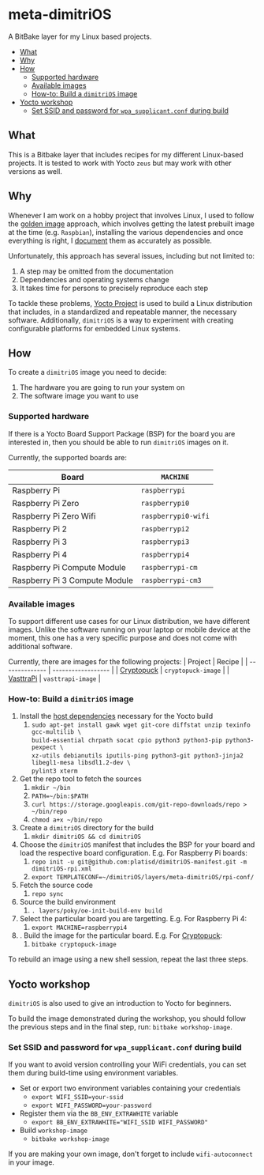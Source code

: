 # meta-dimitriOS

A BitBake layer for my Linux based projects.

- [What](#what)
- [Why](#why)
- [How](#how)
  - [Supported hardware](#supported-hardware)
  - [Available images](#available-images)
  - [How-to: Build a `dimitriOS` image](#how-to-build-a-dimitrios-image)
- [Yocto workshop](#yocto-workshop)
  - [Set SSID and password for `wpa_supplicant.conf` during build](#set-ssid-and-password-for-wpa_supplicantconf-during-build)

## What

This is a Bitbake layer that includes recipes for my different Linux-based projects.
It is tested to work with Yocto `zeus` but may work with other versions as well.

## Why

Whenever I am work on a hobby project that involves Linux, I used to follow the
[golden image](https://www.linuxjournal.com/content/linux-iot-development-adjusting-binary-os-yocto-project-workflow)
approach, which involves getting the latest prebuilt image at the time (e.g. `Raspbian`),
installing the various dependencies and once everything is right, I
[document](https://github.com/platisd/cryptopuck#how-to-set-up) them as accurately as possible.

Unfortunately, this approach has several issues, including but not limited to:
1. A step may be omitted from the documentation
2. Dependencies and operating systems change
3. It takes time for persons to precisely reproduce each step

To tackle these problems, [Yocto Project](https://www.yoctoproject.org/) is used to build
a Linux distribution that includes, in a standardized and repeatable manner, the necessary
software.
Additionally, `dimitriOS` is a way to experiment with creating configurable platforms for
embedded Linux systems.

## How

To create a `dimitriOS` image you need to decide:
1. The hardware you are going to run your system on
2. The software image you want to use

### Supported hardware

If there is a Yocto Board Support Package (BSP) for the board you are interested in, then
you should be able to run `dimitriOS` images on it.

Currently, the supported boards are:

| Board                         | `MACHINE`           |
| ----------------------------- | ------------------- |
| Raspberry Pi                  | `raspberrypi`       |
| Raspberry Pi Zero             | `raspberrypi0`      |
| Raspberry Pi Zero Wifi        | `raspberrypi0-wifi` |
| Raspberry Pi 2                | `raspberrypi2`      |
| Raspberry Pi 3                | `raspberrypi3`      |
| Raspberry Pi 4                | `raspberrypi4`      |
| Raspberry Pi Compute Module   | `raspberrypi-cm`    |
| Raspberry Pi 3 Compute Module | `raspberrypi-cm3`   |


### Available images

To support different use cases for our Linux distribution, we have different images. Unlike the
software running on your laptop or mobile device at the moment, this one has a very specific
purpose and does not come with additional software.

Currently, there are images for the following projects:
| Project        | Recipe             |
| -------------- | ------------------ |
| [Cryptopuck][] | `cryptopuck-image` |
| [VasttraPi][]  | `vasttrapi-image`  |

### How-to: Build a `dimitriOS` image

1. Install the [host dependencies][] necessary for the Yocto build
   1. `sudo apt-get install gawk wget git-core diffstat unzip texinfo gcc-multilib \`<br>
   `build-essential chrpath socat cpio python3 python3-pip python3-pexpect \`<br>
   `xz-utils debianutils iputils-ping python3-git python3-jinja2 libegl1-mesa libsdl1.2-dev \`<br>
   `pylint3 xterm`
2. Get the repo tool to fetch the sources
   1. `mkdir ~/bin`
   2. `PATH=~/bin:$PATH`
   3. `curl https://storage.googleapis.com/git-repo-downloads/repo > ~/bin/repo`
   4. `chmod a+x ~/bin/repo`
2. Create a `dimitriOS` directory for the build
   1. `mkdir dimitriOS && cd dimitriOS`
3. Choose the `dimitriOS` manifest that includes the BSP for your board and load
the respective board configuration. E.g. For Raspberry Pi boards:
   1. `repo init -u git@github.com:platisd/dimitriOS-manifest.git -m dimitriOS-rpi.xml`
   2. `export TEMPLATECONF=~/dimitriOS/layers/meta-dimitriOS/rpi-conf/`
4. Fetch the source code
   1. `repo sync`
5. Source the build environment
   1. `. layers/poky/oe-init-build-env build`
6. Select the particular board you are targetting. E.g. For Raspberry Pi 4:
   1. `export MACHINE=raspberrypi4`
7. . Build the image for the particular board. E.g. For [Cryptopuck][]:
   1. `bitbake cryptopuck-image`

To rebuild an image using a new shell session, repeat the last three steps.

## Yocto workshop

`dimitriOS` is also used to give an introduction to Yocto for beginners.

To build the image demonstrated during the workshop, you should follow the
previous steps and in the final step, run: `bitbake workshop-image`.
### Set SSID and password for `wpa_supplicant.conf` during build

If you want to avoid version controlling your WiFi credentials, you can set them during
build-time using environment variables.

* Set or export two environment variables containing your credentials
  * `export WIFI_SSID=your-ssid`
  * `export WIFI_PASSWORD=your-password`
* Register them via the `BB_ENV_EXTRAWHITE` variable
  * `export BB_ENV_EXTRAWHITE="WIFI_SSID WIFI_PASSWORD"`
* Build `workshop-image`
  * `bitbake workshop-image`

If you are making your own image, don't forget to include `wifi-autoconnect` in your image.

[Cryptopuck]: https://github.com/platisd/cryptopuck
[VasttraPi]: https://github.com/platisd/vasttraPi
[host dependencies]: https://www.yoctoproject.org/docs/3.1/ref-manual/ref-manual.html#ubuntu-packages
